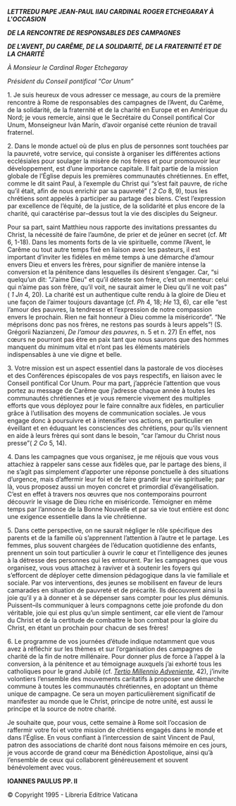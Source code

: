 ***LETTRE******DU PAPE JEAN-PAUL II******AU CARDINAL ROGER ETCHEGARAY À L'OCCASION***

***DE LA RENCONTRE DE RESPONSABLES DES CAMPAGNES***

***DE L'AVENT, DU CARÊME, DE LA SOLIDARITÉ, DE LA FRATERNITÉ ET DE LA CHARITÉ***

*À Monsieur le Cardinal Roger Etchegaray*

*Président du Conseil pontifical “Cor Unum”*

1\. Je suis heureux de vous adresser ce message, au cours de la première rencontre à Rome de responsables des campagnes de l’Avent, du Carême, de la solidarité, de la fraternité et de la charité en Europe et en Amérique du Nord; je vous remercie, ainsi que le Secrétaire du Conseil pontifical Cor Unum, Monseigneur Iván Marín, d’avoir organisé cette réunion de travail fraternel.

2\. Dans le monde actuel où de plus en plus de personnes sont touchées par la pauvreté, votre service, qui consiste à organiser les différentes actions ecclésiales pour soulager la misère de nos frères et pour promouvoir leur développement, est d’une importance capitale. Il fait partie de la mission globale de l’Église depuis les premières communautés chrétiennes. En effet, comme le dit saint Paul, à l’exemple du Christ qui “s’est fait pauvre, de riche qu’il était, afin de nous enrichir par sa pauvreté” ( *2 Co* 8, 9), tous les chrétiens sont appelés à participer au partage des biens. C’est l’expression par excellence de l’équité, de la justice, de la solidarité et plus encore de la charité, qui caractérise par–dessus tout la vie des disciples du Seigneur.

Pour sa part, saint Matthieu nous rapporte des invitations pressantes du Christ, la nécessité de faire l’aumône, de prier et de jeûner en secret (cf. *Mt* 6, 1-18). Dans les moments forts de la vie spirituelle, comme l’Avent, le Carême ou tout autre temps fixé en liaison avec les pasteurs, il est important d’inviter les fidèles en même temps à une démarche d’amour envers Dieu et envers les frères, pour signifier de manière intense la conversion et la pénitence dans lesquelles ils désirent s’engager. Car, “si quelqu’un dit: "J’aime Dieu" et qu’il déteste son frère, c’est un menteur: celui qui n’aime pas son frère, qu’il voit, ne saurait aimer le Dieu qu’il ne voit pas” ( *1 Jn* 4, 20). La charité est un authentique culte rendu à la gloire de Dieu et une façon de l’aimer toujours davantage (cf. *Ph* 4, 18; *He* 13, 6), car elle “est l’amour des pauvres, la tendresse et l’expression de notre compassion envers le prochain. Rien ne fait honneur à Dieu comme la miséricorde”. “Ne méprisons donc pas nos frères, ne restons pas sourds à leurs appels”! (S. Grégorii Nazianzeni, *De l’amour des pauvres*, n. 5 et n. 27) En effet, nos cœurs ne pourront pas être en paix tant que nous saurons que des hommes manquent du minimum vital et n’ont pas les éléments matériels indispensables à une vie digne et belle.

3\. Votre mission est un aspect essentiel dans la pastorale de vos diocèses et des Conférences épiscopales de vos pays respectifs, en liaison avec le Conseil pontifical Cor Unum. Pour ma part, j’apprécie l’attention que vous portez au message de Carême que j’adresse chaque année à toutes les communautés chrétiennes et je vous remercie vivement des multiples efforts que vous déployez pour le faire connaître aux fidèles, en particulier grâce à l’utilisation des moyens de communication sociales. Je vous engage donc à poursuivre et à intensifier vos actions, en particulier en éveillant et en éduquant les consciences des chrétiens, pour qu’ils viennent en aide à leurs frères qui sont dans le besoin, “car l’amour du Christ nous presse”( *2 Co* 5, 14).

4\. Dans les campagnes que vous organisez, je me réjouis que vous vous attachiez à rappeler sans cesse aux fidèles que, par le partage des biens, il ne s’agit pas simplement d’apporter une réponse ponctuelle à des situations d’urgence, mais d’affermir leur foi et de faire grandir leur vie spirituelle; par là, vous proposez aussi un moyen concret et primordial d’évangélisation. C’est en effet à travers nos œuvres que nos contemporains pourront découvrir le visage de Dieu riche en miséricorde. Témoigner en même temps par l’annonce de la Bonne Nouvelle et par sa vie tout entière est donc une exigence essentielle dans la vie chrétienne.

5\. Dans cette perspective, on ne saurait négliger le rôle spécifique des parents et de la famille où s’apprennent l’attention à l’autre et le partage. Les femmes, plus souvent chargées de l’éducation quotidienne des enfants, prennent un soin tout particulier à ouvrir le cœur et l’intelligence des jeunes à la détresse des personnes qui les entourent. Par les campagnes que vous organisez, vous vous attachez à raviver et à soutenir les foyers qui s’efforcent de déployer cette dimension pédagogique dans la vie familiale et sociale. Par vos interventions, des jeunes se mobilisent en faveur de leurs camarades en situation de pauvreté et de précarité. Ils découvrent ainsi la joie qu’il y a à donner et à se dépenser sans compter pour les plus démunis. Puissent–ils communiquer à leurs compagnons cette joie profonde du don véritable, joie qui est plus qu’un simple sentiment, car elle vient de l’amour du Christ et de la certitude de combattre le bon combat pour la gloire du Christ, en étant un prochain pour chacun de ses frères!

6\. Le programme de vos journées d’étude indique notamment que vous avez à réfléchir sur les thèmes et sur l’organisation des campagnes de charité de la fin de notre millénaire. Pour donner plus de force à l’appel à la conversion, à la pénitence et au témoignage auxquels j’ai exhorté tous les catholiques pour le grand Jubilé (cf. *[Tertio Millennio Adveniente](/content/john-paul-ii/fr/apost_letters/documents/hf_jp-ii_apl_10111994_tertio-millennio-adveniente.html)*, 42), j’invite volontiers l’ensemble des mouvements caritatifs à proposer une démarche commune à toutes les communautés chrétiennes, en adoptant un thème unique de campagne. Ce sera un moyen particulièrement significatif de manifester au monde que le Christ, principe de notre unité, est aussi le principe et la source de notre charité.

Je souhaite que, pour vous, cette semaine à Rome soit l’occasion de raffermir votre foi et votre mission de chrétiens engagés dans le monde et dans l’Église. En vous confiant à l’intercession de saint Vincent de Paul, patron des associations de charité dont nous faisons mémoire en ces jours, je vous accorde de grand cœur ma Bénédiction Apostolique, ainsi qu’à l’ensemble de ceux qui collaborent généreusement et souvent bénévolement avec vous.

**IOANNES PAULUS PP. II**

© Copyright 1995 \- Libreria Editrice Vaticana